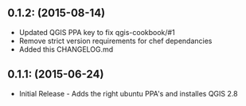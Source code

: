 ## 0.1.2: (2015-08-14)

* Updated QGIS PPA key to fix qgis-cookbook/#1
* Remove strict version requirements for chef dependancies
* Added this CHANGELOG.md

## 0.1.1: (2015-06-24)

* Initial Release - Adds the right ubuntu PPA's and installes QGIS 2.8
